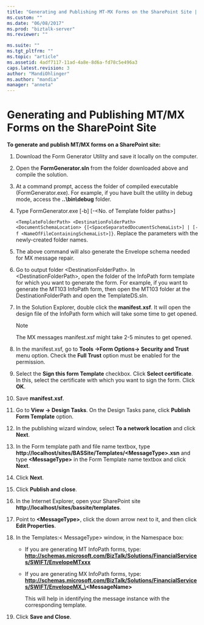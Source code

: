 ```yaml
---
title: "Generating and Publishing MT-MX Forms on the SharePoint Site | Microsoft Docs"
ms.custom: ""
ms.date: "06/08/2017"
ms.prod: "biztalk-server"
ms.reviewer: ""

ms.suite: ""
ms.tgt_pltfrm: ""
ms.topic: "article"
ms.assetid: 4adf7117-11ad-4a8e-8d6a-fd78c5e496a3
caps.latest.revision: 3
author: "MandiOhlinger"
ms.author: "mandia"
manager: "anneta"
---
```

# Generating and Publishing MT/MX Forms on the SharePoint Site
**To generate and publish MT/MX forms on a SharePoint site:**  

1. Download the Form Generator Utility and save it locally on the computer.  

2. Open the **FormGenerator.sln** from the folder downloaded above and compile the solution.  

3. At a command prompt, access the folder of compiled executable (FormGenerator.exe). For example, if you have built the utility in debug mode, access the **..\bin\debug** folder.  

4. Type FormGenerator.exe [-b] [-\<No. of Template folder paths\>]  

    `<TemplateFolderPath> <DestinationFolderPath> <DocumentSchemaLocation> {[<SpaceSeparatedDocumentSchemaList>] | [-f <NameOfFileContainingSchemaList>]}`. Replace the parameters with the newly-created folder names.  

5. The above command will also generate the Envelope schema needed for MX message repair.  

6. Go to output folder \<DestinationFolderPath\>. In \<DestinationFolderPath\>, open the folder of the InfoPath form template for which you want to generate the form. For example, if you want to generate the MT103 InfoPath form, then open the MT103 folder at the DestinationFolderPath and open the TemplateDS.sln.  

7. In the Solution Explorer, double click the **manifest.xsf**. It will open the design file of the InfoPath form which will take some time to get opened.  

   > [!NOTE]
   >  The MX messages manifest.xsf might take 2-5 minutes to get opened.  

8. In the manifest.xsf, go to **Tools ->Form Options-> Security and Trust** menu option. Check the **Full Trust** option must be enabled for the permission.  

9. Select the **Sign this form Template** checkbox. Click **Select certificate**. In this, select the certificate with which you want to sign the form. Click **OK**.  

10. Save **manifest.xsf**.  

11. Go to **View -> Design Tasks**. On the Design Tasks pane, click **Publish Form Template** option.  

12. In the publishing wizard window, select **To a network location** and click **Next**.  

13. In the Form template path and file name textbox, type <strong>http://localhost/sites/BASSite/Templates/\<MessageType\>.xsn</strong> and type <strong>\<MessageType\></strong> in the Form Template name textbox and click <strong>Next</strong>.  

14. Click **Next**.  

15. Click **Publish and close**.  

16. In the Internet Explorer, open your SharePoint site **http://localhost/sites/bassite/templates**.  

17. Point to **\<MessageType\>**, click the down arrow next to it, and then click **Edit Properties**.  

18. In the Templates:\< MessageType\> window, in the Namespace box:  

    - If you are generating MT InfoPath forms, type: **http://schemas.microsoft.com/BizTalk/Solutions/FinancialServices/SWIFT/EnvelopeMTxxx**  

    - If you are generating MX InfoPath forms, type: <strong>http://schemas.microsoft.com/BizTalk/Solutions/FinancialServices/SWIFT/EnvelopeMX_\<MessageName\></strong>  

       This will help in identifying the message instance with the corresponding template.  

19. Click **Save and Close**.
